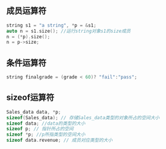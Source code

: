 ## 成员运算符

```cpp
string s1 = "a string", *p = &s1;
auto n = s1.size(); //运行string对象s1的size成员
n = (*p).size();
n = p->size;
```





## 条件运算符

```cpp
string finalgrade = (grade < 60)? "fail":"pass";
```



## sizeof运算符

```cpp
Sales_data data, *p;
sizeof(Sales_data); // 存储Sales_data类型的对象所占的空间大小
sizeof data; //data的类型的大小
sizeof p; // 指针所占的空间
sizeof *p; //p所指类型的空间大小
sizeof data.revenue; // 成员对应类型的大小
```

